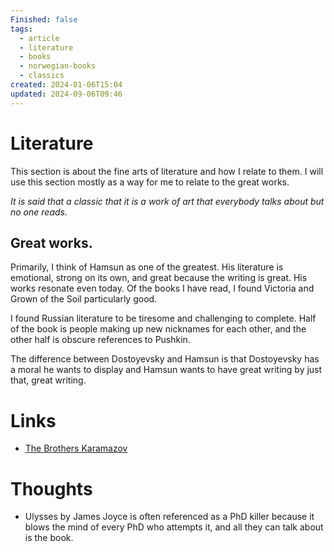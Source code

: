 ```yaml
---
Finished: false
tags:
  - article
  - literature
  - books
  - norwegian-books
  - classics
created: 2024-01-06T15:04
updated: 2024-09-06T09:46
---
```



# Literature
This section is about the fine arts of literature and how I relate to them. I will use this section mostly as a way for me to relate to the great works. 

*It is said that a classic that it is a work of art that everybody talks about but no one reads.* 



## Great works. 

Primarily, I think of Hamsun as one of the greatest. His literature is emotional, strong on its own, and great because the writing is great. His works resonate even today.  Of the books I have read, I found Victoria and Grown of the Soil particularly good. 


I found Russian literature to be tiresome and challenging to complete.  Half of the book is people making up new nicknames for each other, and the other half is obscure references to Pushkin. 


The difference between Dostoyevsky and Hamsun is that Dostoyevsky has a moral he wants to display and Hamsun wants to have great writing by just that, great writing. 



# Links
- [The Brothers Karamazov](../Book%20Reviews/The%20Brothers%20Karamazov.md) 

# Thoughts 
- Ulysses by James Joyce is often referenced as a PhD killer because it blows the mind of every PhD who attempts it, and all they can talk about is the book. 


